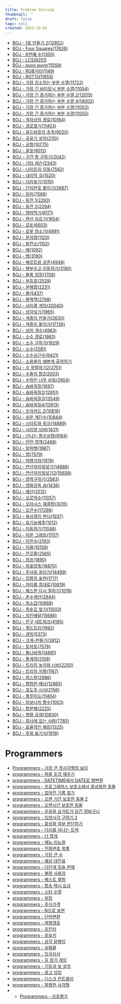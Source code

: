 ```yaml
---
title: Problem Solving
thumbnail: ''
draft: false
tags: null
created: 2023-10-02
---
```


* [BOJ - 1로 만들기 2(12852)](BOJ%20-%201로%20만들기%202(12852).md)
* [BOJ - Four Squares(17626)](BOJ%20-%20Four%20Squares(17626).md)
* [BOJ - K번째 수(1300)](BOJ%20-%20K번째%20수(1300).md)
* [BOJ - LCS(9251)](BOJ%20-%20LCS(9251).md)
* [BOJ - puyo puyo(11559)](BOJ%20-%20puyo%20puyo(11559).md)
* [BOJ - RGB거리(1149)](BOJ%20-%20RGB거리(1149).md)
* [BOJ - ROT13(11655)](BOJ%20-%20ROT13(11655).md)
* [BOJ - 가장 감소하는 부분 수열(11722)](BOJ%20-%20가장%20감소하는%20부분%20수열(11722).md)
* [BOJ - 가장 긴 바이토닉 부분 수열(11054)](BOJ%20-%20가장%20긴%20바이토닉%20부분%20수열(11054).md)
* [BOJ - 가장 긴 증가하는 부분 수열 2(12015)](BOJ%20-%20가장%20긴%20증가하는%20부분%20수열%202(12015).md)
* [BOJ - 가장 긴 증가하는 부분 수열 4(14002)](BOJ%20-%20가장%20긴%20증가하는%20부분%20수열%204(14002).md)
* [BOJ - 가장 긴 증가하는 부분 수열(11053)](BOJ%20-%20가장%20긴%20증가하는%20부분%20수열(11053).md)
* [BOJ - 가장 긴 증가하는 부분 수열(11055)](BOJ%20-%20가장%20긴%20증가하는%20부분%20수열(11055).md)
* [BOJ - 격자상의 경로(10164)](BOJ%20-%20격자상의%20경로(10164).md)
* [BOJ - 경로찾기(11403)](BOJ%20-%20경로찾기(11403).md)
* [BOJ - 골드바흐의 추측(9020)](BOJ%20-%20골드바흐의%20추측(9020).md)
* [BOJ - 공유기 설치(2110)](BOJ%20-%20공유기%20설치(2110).md)
* [BOJ - 공항(10775)](BOJ%20-%20공항(10775).md)
* [BOJ - 괄호(9012)](BOJ%20-%20괄호(9012).md)
* [BOJ - 구간 합 구하기(2042)](BOJ%20-%20구간%20합%20구하기(2042).md)
* [BOJ - 기타 레슨(2343)](BOJ%20-%20기타%20레슨(2343).md)
* [BOJ - 나이트의 이동(7562)](BOJ%20-%20나이트의%20이동(7562).md)
* [BOJ - 내리막 길(1520)](BOJ%20-%20내리막%20길(1520).md)
* [BOJ - 다리놓기(1010)](BOJ%20-%20다리놓기(1010).md)
* [BOJ - 단지번호 붙이기(2667)](BOJ%20-%20단지번호%20붙이기(2667).md)
* [BOJ - 덩치(7568)](BOJ%20-%20덩치(7568).md)
* [BOJ - 동전 1(2293)](BOJ%20-%20동전%201(2293).md)
* [BOJ - 동전 2(2294)](BOJ%20-%20동전%202(2294).md)
* [BOJ - 땅따먹기(6171)](BOJ%20-%20땅따먹기(6171).md)
* [BOJ - 랜선 자르기(1654)](BOJ%20-%20랜선%20자르기(1654).md)
* [BOJ - 로또(6603)](BOJ%20-%20로또(6603).md)
* [BOJ - 로봇 청소기(4991)](BOJ%20-%20로봇%20청소기(4991).md)
* [BOJ - 문자열(1120)](BOJ%20-%20문자열(1120).md)
* [BOJ - 발전소(1102)](BOJ%20-%20발전소(1102).md)
* [BOJ - 배(1092)](BOJ%20-%20배(1092).md)
* [BOJ - 뱀(3190)](BOJ%20-%20뱀(3190).md)
* [BOJ - 베르트랑 공준(4948)](BOJ%20-%20베르트랑%20공준(4948).md)
* [BOJ - 벽부수고 이동하기(3190)](BOJ%20-%20벽부수고%20이동하기(3190).md)
* [BOJ - 볼록 껍질(1708)](BOJ%20-%20볼록%20껍질(1708).md)
* [BOJ - 부등호(2529)](BOJ%20-%20부등호(2529).md)
* [BOJ - 분해합(2231)](BOJ%20-%20분해합(2231).md)
* [BOJ - 불(5437)](BOJ%20-%20불(5437).md)
* [BOJ - 블랙잭(2798)](BOJ%20-%20블랙잭(2798).md)
* [BOJ - 사이클 게임(20040)](BOJ%20-%20사이클%20게임(20040).md)
* [BOJ - 상자넣기(1965)](BOJ%20-%20상자넣기(1965).md)
* [BOJ - 색종이 만들기(2630)](BOJ%20-%20색종이%20만들기(2630).md)
* [BOJ - 색종이 붙이기(17136)](BOJ%20-%20색종이%20붙이기(17136).md)
* [BOJ - 섬의 개수(4963)](BOJ%20-%20섬의%20개수(4963).md)
* [BOJ - 소수 경로(1963)](BOJ%20-%20소수%20경로(1963).md)
* [BOJ - 소수 구하기(1929)](BOJ%20-%20소수%20구하기(1929).md)
* [BOJ - 소수(2581)](BOJ%20-%20소수(2581).md)
* [BOJ - 소수상근수(9421)](BOJ%20-%20소수상근수(9421).md)
* [BOJ - 소용돌이 예쁘게 출력하기](BOJ%20-%20소용돌이%20예쁘게%20출력하기.md)
* [BOJ - 수 정렬하기2(2751)](BOJ%20-%20%E1%84%89%E1%85%AE%20%E1%84%8C%E1%85%A5%E1%86%BC%E1%84%85%E1%85%A7%E1%86%AF%E1%84%92%E1%85%A1%E1%84%80%E1%85%B52%282751%29.md)
* [BOJ - 수들의 합2(2003)](BOJ%20-%20%E1%84%89%E1%85%AE%E1%84%83%E1%85%B3%E1%86%AF%E1%84%8B%E1%85%B4%20%E1%84%92%E1%85%A1%E1%86%B82%282003%29.md)
* [BOJ - 수학은 너무 쉬워(2904)](BOJ%20-%20%E1%84%89%E1%85%AE%E1%84%92%E1%85%A1%E1%86%A8%E1%84%8B%E1%85%B3%E1%86%AB%20%E1%84%82%E1%85%A5%E1%84%86%E1%85%AE%20%E1%84%89%E1%85%B1%E1%84%8B%E1%85%AF%282904%29.md)
* [BOJ - 숨바꼭질(1697)](BOJ%20-%20%E1%84%89%E1%85%AE%E1%86%B7%E1%84%87%E1%85%A1%E1%84%81%E1%85%A9%E1%86%A8%E1%84%8C%E1%85%B5%E1%86%AF%281697%29.md)
* [BOJ - 숨바꼭질2(12851)](BOJ%20-%20%E1%84%89%E1%85%AE%E1%86%B7%E1%84%87%E1%85%A1%E1%84%81%E1%85%A9%E1%86%A8%E1%84%8C%E1%85%B5%E1%86%AF2%2812851%29.md)
* [BOJ - 숨바꼭질3(13549)](BOJ%20-%20%E1%84%89%E1%85%AE%E1%86%B7%E1%84%87%E1%85%A1%E1%84%81%E1%85%A9%E1%86%A8%E1%84%8C%E1%85%B5%E1%86%AF3%2813549%29.md)
* [BOJ - 숨바꼭질4(13913)](BOJ%20-%20%E1%84%89%E1%85%AE%E1%86%B7%E1%84%87%E1%85%A1%E1%84%81%E1%85%A9%E1%86%A8%E1%84%8C%E1%85%B5%E1%86%AF4%2813913%29.md)
* [BOJ - 숫자카드 2(10816)](BOJ%20-%20%E1%84%89%E1%85%AE%E1%86%BA%E1%84%8C%E1%85%A1%E1%84%8F%E1%85%A1%E1%84%83%E1%85%B3%202%2810816%29.md)
* [BOJ - 쉬운 계단수(10844)](BOJ%20-%20%E1%84%89%E1%85%B1%E1%84%8B%E1%85%AE%E1%86%AB%20%E1%84%80%E1%85%A8%E1%84%83%E1%85%A1%E1%86%AB%E1%84%89%E1%85%AE%2810844%29.md)
* [BOJ - 스타트와 링크(14889)](BOJ%20-%20%E1%84%89%E1%85%B3%E1%84%90%E1%85%A1%E1%84%90%E1%85%B3%E1%84%8B%E1%85%AA%20%E1%84%85%E1%85%B5%E1%86%BC%E1%84%8F%E1%85%B3%2814889%29.md)
* [BOJ - 시리얼 넘버(1431)](BOJ%20-%20%E1%84%89%E1%85%B5%E1%84%85%E1%85%B5%E1%84%8B%E1%85%A5%E1%86%AF%20%E1%84%82%E1%85%A5%E1%86%B7%E1%84%87%E1%85%A5%281431%29.md)
* [BOJ - 신나는 함수실행(9184)](BOJ%20-%20%E1%84%89%E1%85%B5%E1%86%AB%E1%84%82%E1%85%A1%E1%84%82%E1%85%B3%E1%86%AB%20%E1%84%92%E1%85%A1%E1%86%B7%E1%84%89%E1%85%AE%E1%84%89%E1%85%B5%E1%86%AF%E1%84%92%E1%85%A2%E1%86%BC%289184%29.md)
* [BOJ - 안전 영역(2468)](BOJ%20-%20%E1%84%8B%E1%85%A1%E1%86%AB%E1%84%8C%E1%85%A5%E1%86%AB%20%E1%84%8B%E1%85%A7%E1%86%BC%E1%84%8B%E1%85%A7%E1%86%A8%282468%29.md)
* [BOJ - 알파벳(1987)](BOJ%20-%20%E1%84%8B%E1%85%A1%E1%86%AF%E1%84%91%E1%85%A1%E1%84%87%E1%85%A6%E1%86%BA%281987%29.md)
* [BOJ - 앱(7579)](BOJ%20-%20%E1%84%8B%E1%85%A2%E1%86%B8%287579%29.md)
* [BOJ - 여행가자(1976)](BOJ%20-%20%E1%84%8B%E1%85%A7%E1%84%92%E1%85%A2%E1%86%BC%E1%84%80%E1%85%A1%E1%84%8C%E1%85%A1%281976%29.md)
* [BOJ - 연산자끼워넣기(14888)](BOJ%20-%20%E1%84%8B%E1%85%A7%E1%86%AB%E1%84%89%E1%85%A1%E1%86%AB%E1%84%8C%E1%85%A1%E1%84%81%E1%85%B5%E1%84%8B%E1%85%AF%E1%84%82%E1%85%A5%E1%87%82%E1%84%80%E1%85%B5%2814888%29.md)
* [BOJ - 연산자끼워넣기2(15658)](BOJ%20-%20%E1%84%8B%E1%85%A7%E1%86%AB%E1%84%89%E1%85%A1%E1%86%AB%E1%84%8C%E1%85%A1%E1%84%81%E1%85%B5%E1%84%8B%E1%85%AF%E1%84%82%E1%85%A5%E1%87%82%E1%84%80%E1%85%B52%2815658%29.md)
* [BOJ - 영역구하기(2583)](BOJ%20-%20%E1%84%8B%E1%85%A7%E1%86%BC%E1%84%8B%E1%85%A7%E1%86%A8%E1%84%80%E1%85%AE%E1%84%92%E1%85%A1%E1%84%80%E1%85%B5%282583%29.md)
* [BOJ - 영화감독 숌(1436)](BOJ%20-%20%E1%84%8B%E1%85%A7%E1%86%BC%E1%84%92%E1%85%AA%E1%84%80%E1%85%A1%E1%86%B7%E1%84%83%E1%85%A9%E1%86%A8%20%E1%84%89%E1%85%AD%E1%86%B7%281436%29.md)
* [BOJ - 예산(2512)](BOJ%20-%20%E1%84%8B%E1%85%A8%E1%84%89%E1%85%A1%E1%86%AB%282512%29.md)
* [BOJ - 오르막수(11057)](BOJ%20-%20%E1%84%8B%E1%85%A9%E1%84%85%E1%85%B3%E1%84%86%E1%85%A1%E1%86%A8%E1%84%89%E1%85%AE%2811057%29.md)
* [BOJ - 오아시스 재결합(3015)](BOJ%20-%20%E1%84%8B%E1%85%A9%E1%84%8B%E1%85%A1%E1%84%89%E1%85%B5%E1%84%89%E1%85%B3%20%E1%84%8C%E1%85%A2%E1%84%80%E1%85%A7%E1%86%AF%E1%84%92%E1%85%A1%E1%86%B8%283015%29.md)
* [BOJ - 오큰수(17298)](BOJ%20-%20%E1%84%8B%E1%85%A9%E1%84%8F%E1%85%B3%E1%86%AB%E1%84%89%E1%85%AE%2817298%29.md)
* [BOJ - 욕심쟁이 판다(1937)](BOJ%20-%20%E1%84%8B%E1%85%AD%E1%86%A8%E1%84%89%E1%85%B5%E1%86%B7%E1%84%8C%E1%85%A2%E1%86%BC%E1%84%8B%E1%85%B5%20%E1%84%91%E1%85%A1%E1%86%AB%E1%84%83%E1%85%A1%281937%29.md)
* [BOJ - 유기농배추(1012)](BOJ%20-%20%E1%84%8B%E1%85%B2%E1%84%80%E1%85%B5%E1%84%82%E1%85%A9%E1%86%BC%E1%84%87%E1%85%A2%E1%84%8E%E1%85%AE%281012%29.md)
* [BOJ - 이동하기(11048)](BOJ%20-%20%E1%84%8B%E1%85%B5%E1%84%83%E1%85%A9%E1%86%BC%E1%84%92%E1%85%A1%E1%84%80%E1%85%B5%2811048%29.md)
* [BOJ - 이분 그래프(1707)](BOJ%20-%20%E1%84%8B%E1%85%B5%E1%84%87%E1%85%AE%E1%86%AB%20%E1%84%80%E1%85%B3%E1%84%85%E1%85%A2%E1%84%91%E1%85%B3%281707%29.md)
* [BOJ - 이친수(2193)](BOJ%20-%20%E1%84%8B%E1%85%B5%E1%84%8E%E1%85%B5%E1%86%AB%E1%84%89%E1%85%AE%282193%29.md)
* [BOJ - 저울(10159)](BOJ%20-%20%E1%84%8C%E1%85%A5%E1%84%8B%E1%85%AE%E1%86%AF%2810159%29.md)
* [BOJ - 전깃줄(2565)](BOJ%20-%20%E1%84%8C%E1%85%A5%E1%86%AB%E1%84%80%E1%85%B5%E1%86%BA%E1%84%8C%E1%85%AE%E1%86%AF%282565%29.md)
* [BOJ - 점프(1890)](BOJ%20-%20%E1%84%8C%E1%85%A5%E1%86%B7%E1%84%91%E1%85%B3%281890%29.md)
* [BOJ - 좌표압축(18870)](BOJ%20-%20%E1%84%8C%E1%85%AA%E1%84%91%E1%85%AD%E1%84%8B%E1%85%A1%E1%86%B8%E1%84%8E%E1%85%AE%E1%86%A8%2818870%29.md)
* [BOJ - 주사위 굴리기(14499)](BOJ%20-%20%E1%84%8C%E1%85%AE%E1%84%89%E1%85%A1%E1%84%8B%E1%85%B1%20%E1%84%80%E1%85%AE%E1%86%AF%E1%84%85%E1%85%B5%E1%84%80%E1%85%B5%2814499%29.md)
* [BOJ - 집합의 표현(1717)](BOJ%20-%20%E1%84%8C%E1%85%B5%E1%86%B8%E1%84%92%E1%85%A1%E1%86%B8%E1%84%8B%E1%85%B4%20%E1%84%91%E1%85%AD%E1%84%92%E1%85%A7%E1%86%AB%281717%29.md)
* [BOJ - 차이를 최대로(10819)](BOJ%20-%20%E1%84%8E%E1%85%A1%E1%84%8B%E1%85%B5%E1%84%85%E1%85%B3%E1%86%AF%20%E1%84%8E%E1%85%AC%E1%84%83%E1%85%A2%E1%84%85%E1%85%A9%2810819%29.md)
* [BOJ - 체스판 다시 칠하기(1018)](BOJ%20-%20%E1%84%8E%E1%85%A6%E1%84%89%E1%85%B3%E1%84%91%E1%85%A1%E1%86%AB%20%E1%84%83%E1%85%A1%E1%84%89%E1%85%B5%20%E1%84%8E%E1%85%B5%E1%86%AF%E1%84%92%E1%85%A1%E1%84%80%E1%85%B5%281018%29.md)
* [BOJ - 촌수계산(2644)](BOJ%20-%20%E1%84%8E%E1%85%A9%E1%86%AB%E1%84%89%E1%85%AE%E1%84%80%E1%85%A8%E1%84%89%E1%85%A1%E1%86%AB%282644%29.md)
* [BOJ - 최소값(10868)](BOJ%20-%20%E1%84%8E%E1%85%AC%E1%84%89%E1%85%A9%E1%84%80%E1%85%A1%E1%86%B9%2810868%29.md)
* [BOJ - 최솟값 찾기(11003)](BOJ%20-%20%E1%84%8E%E1%85%AC%E1%84%89%E1%85%A9%E1%86%BA%E1%84%80%E1%85%A1%E1%86%B9%20%E1%84%8E%E1%85%A1%E1%86%BD%E1%84%80%E1%85%B5%2811003%29.md)
* [BOJ - 치킨배달(15686)](BOJ%20-%20%E1%84%8E%E1%85%B5%E1%84%8F%E1%85%B5%E1%86%AB%E1%84%87%E1%85%A2%E1%84%83%E1%85%A1%E1%86%AF%2815686%29.md)
* [BOJ - 친구 네트워크(4195)](BOJ%20-%20%E1%84%8E%E1%85%B5%E1%86%AB%E1%84%80%E1%85%AE%20%E1%84%82%E1%85%A6%E1%84%90%E1%85%B3%E1%84%8B%E1%85%AF%E1%84%8F%E1%85%B3%284195%29.md)
* [BOJ - 쿼드트리(1992)](BOJ%20-%20%E1%84%8F%E1%85%AF%E1%84%83%E1%85%B3%E1%84%90%E1%85%B3%E1%84%85%E1%85%B5%281992%29.md)
* [BOJ - 큐빙(5373)](BOJ%20-%20%E1%84%8F%E1%85%B2%E1%84%87%E1%85%B5%E1%86%BC%285373%29.md)
* [BOJ - 크게-만들기(2812)](BOJ%20-%20%E1%84%8F%E1%85%B3%E1%84%80%E1%85%A6-%E1%84%86%E1%85%A1%E1%86%AB%E1%84%83%E1%85%B3%E1%86%AF%E1%84%80%E1%85%B5%282812%29.md)
* [BOJ - 토마토(7576)](BOJ%20-%20%E1%84%90%E1%85%A9%E1%84%86%E1%85%A1%E1%84%90%E1%85%A9%287576%29.md)
* [BOJ - 톱니바퀴(14891)](BOJ%20-%20%E1%84%90%E1%85%A9%E1%86%B8%E1%84%82%E1%85%B5%E1%84%87%E1%85%A1%E1%84%8F%E1%85%B1%2814891%29.md)
* [BOJ - 통계학(2108)](BOJ%20-%20%E1%84%90%E1%85%A9%E1%86%BC%E1%84%80%E1%85%A8%E1%84%92%E1%85%A1%E1%86%A8%282108%29.md)
* [BOJ - 트리의 높이와 너비(2250)](BOJ%20-%20%E1%84%90%E1%85%B3%E1%84%85%E1%85%B5%E1%84%8B%E1%85%B4%20%E1%84%82%E1%85%A9%E1%87%81%E1%84%8B%E1%85%B5%E1%84%8B%E1%85%AA%20%E1%84%82%E1%85%A5%E1%84%87%E1%85%B5%282250%29.md)
* [BOJ - 트리의 지름(1167)](BOJ%20-%20%E1%84%90%E1%85%B3%E1%84%85%E1%85%B5%E1%84%8B%E1%85%B4%20%E1%84%8C%E1%85%B5%E1%84%85%E1%85%B3%E1%86%B7%281167%29.md)
* [BOJ - 파스칼(2986)](BOJ%20-%20%E1%84%91%E1%85%A1%E1%84%89%E1%85%B3%E1%84%8F%E1%85%A1%E1%86%AF%282986%29.md)
* [BOJ - 평범한 배낭(12865)](BOJ%20-%20%E1%84%91%E1%85%A7%E1%86%BC%E1%84%87%E1%85%A5%E1%86%B7%E1%84%92%E1%85%A1%E1%86%AB%20%E1%84%87%E1%85%A2%E1%84%82%E1%85%A1%E1%86%BC%2812865%29.md)
* [BOJ - 포도주 시식(2156)](BOJ%20-%20%E1%84%91%E1%85%A9%E1%84%83%E1%85%A9%E1%84%8C%E1%85%AE%20%E1%84%89%E1%85%B5%E1%84%89%E1%85%B5%E1%86%A8%282156%29.md)
* [BOJ - 플루이드(11404)](BOJ%20-%20%E1%84%91%E1%85%B3%E1%86%AF%E1%84%85%E1%85%AE%E1%84%8B%E1%85%B5%E1%84%83%E1%85%B3%2811404%29.md)
* [BOJ - 피보나치 함수(1003)](BOJ%20-%20%E1%84%91%E1%85%B5%E1%84%87%E1%85%A9%E1%84%82%E1%85%A1%E1%84%8E%E1%85%B5%20%E1%84%92%E1%85%A1%E1%86%B7%E1%84%89%E1%85%AE%281003%29.md)
* [BOJ - 합분해(2225)](BOJ%20-%20%E1%84%92%E1%85%A1%E1%86%B8%E1%84%87%E1%85%AE%E1%86%AB%E1%84%92%E1%85%A2%282225%29.md)
* [BOJ - 행렬 곱셈(10830)](BOJ%20-%20%E1%84%92%E1%85%A2%E1%86%BC%E1%84%85%E1%85%A7%E1%86%AF%20%E1%84%80%E1%85%A9%E1%86%B8%E1%84%89%E1%85%A6%E1%86%B7%2810830%29.md)
* [BOJ - 회사에 있는 사람(7785)](BOJ%20-%20%E1%84%92%E1%85%AC%E1%84%89%E1%85%A1%E1%84%8B%E1%85%A6%20%E1%84%8B%E1%85%B5%E1%86%BB%E1%84%82%E1%85%B3%E1%86%AB%20%E1%84%89%E1%85%A1%E1%84%85%E1%85%A1%E1%86%B7%287785%29.md)
* [BOJ - 효율적인 해킹(1325)](BOJ%20-%20%E1%84%92%E1%85%AD%E1%84%8B%E1%85%B2%E1%86%AF%E1%84%8C%E1%85%A5%E1%86%A8%E1%84%8B%E1%85%B5%E1%86%AB%20%E1%84%92%E1%85%A2%E1%84%8F%E1%85%B5%E1%86%BC%281325%29.md)
* [BOJ - 후위 표기식(1918)](BOJ%20-%20%E1%84%92%E1%85%AE%E1%84%8B%E1%85%B1%20%E1%84%91%E1%85%AD%E1%84%80%E1%85%B5%E1%84%89%E1%85%B5%E1%86%A8%281918%29.md)

# Programmers

* [Programmers - 가장 큰 정사각형의 넓이](Programmers%20-%20%E1%84%80%E1%85%A1%E1%84%8C%E1%85%A1%E1%86%BC%20%E1%84%8F%E1%85%B3%E1%86%AB%20%E1%84%8C%E1%85%A5%E1%86%BC%E1%84%89%E1%85%A1%E1%84%80%E1%85%A1%E1%86%A8%E1%84%92%E1%85%A7%E1%86%BC%E1%84%8B%E1%85%B4%20%E1%84%82%E1%85%A5%E1%86%B2%E1%84%8B%E1%85%B5.md)
* [programmers - 퍼즐 조각 채우기](programmers%20-%20%E1%84%91%E1%85%A5%E1%84%8C%E1%85%B3%E1%86%AF%20%E1%84%8C%E1%85%A9%E1%84%80%E1%85%A1%E1%86%A8%20%E1%84%8E%E1%85%A2%E1%84%8B%E1%85%AE%E1%84%80%E1%85%B5.md)
* [programmers - DATETIME에서 DATE로 형변환](programmers%20-%20DATETIME%E1%84%8B%E1%85%A6%E1%84%89%E1%85%A5%20DATE%E1%84%85%E1%85%A9%20%E1%84%92%E1%85%A7%E1%86%BC%E1%84%87%E1%85%A7%E1%86%AB%E1%84%92%E1%85%AA%E1%86%AB.md)
* [programmers - 프로그래머스 보호소에서 중성화한 동물](programmers%20-%20%E1%84%91%E1%85%B3%E1%84%85%E1%85%A9%E1%84%80%E1%85%B3%E1%84%85%E1%85%A2%E1%84%86%E1%85%A5%E1%84%89%E1%85%B3%20%E1%84%87%E1%85%A9%E1%84%92%E1%85%A9%E1%84%89%E1%85%A9%E1%84%8B%E1%85%A6%E1%84%89%E1%85%A5%20%E1%84%8C%E1%85%AE%E1%86%BC%E1%84%89%E1%85%A5%E1%86%BC%E1%84%92%E1%85%AA%E1%84%92%E1%85%A1%E1%86%AB%20%E1%84%83%E1%85%A9%E1%86%BC%E1%84%86%E1%85%AE%E1%86%AF.md)
* [programmers - 없어진 기록 찾기](programmers%20-%20%E1%84%8B%E1%85%A5%E1%86%B9%E1%84%8B%E1%85%A5%E1%84%8C%E1%85%B5%E1%86%AB%20%E1%84%80%E1%85%B5%E1%84%85%E1%85%A9%E1%86%A8%20%E1%84%8E%E1%85%A1%E1%86%BD%E1%84%80%E1%85%B5.md)
* [programmers - 오랜 기간 보호한 동물 2](programmers%20-%20%E1%84%8B%E1%85%A9%E1%84%85%E1%85%A2%E1%86%AB%20%E1%84%80%E1%85%B5%E1%84%80%E1%85%A1%E1%86%AB%20%E1%84%87%E1%85%A9%E1%84%92%E1%85%A9%E1%84%92%E1%85%A1%E1%86%AB%20%E1%84%83%E1%85%A9%E1%86%BC%E1%84%86%E1%85%AE%E1%86%AF%202.md)
* [programmers - 오랜시간 보호한 동물](programmers%20-%20%E1%84%8B%E1%85%A9%E1%84%85%E1%85%A2%E1%86%AB%E1%84%89%E1%85%B5%E1%84%80%E1%85%A1%E1%86%AB%20%E1%84%87%E1%85%A9%E1%84%92%E1%85%A9%E1%84%92%E1%85%A1%E1%86%AB%20%E1%84%83%E1%85%A9%E1%86%BC%E1%84%86%E1%85%AE%E1%86%AF.md)
* [programmers - 우유와 요거트가 담긴 장바구니](programmers%20-%20%E1%84%8B%E1%85%AE%E1%84%8B%E1%85%B2%E1%84%8B%E1%85%AA%20%E1%84%8B%E1%85%AD%E1%84%80%E1%85%A5%E1%84%90%E1%85%B3%E1%84%80%E1%85%A1%20%E1%84%83%E1%85%A1%E1%86%B7%E1%84%80%E1%85%B5%E1%86%AB%20%E1%84%8C%E1%85%A1%E1%86%BC%E1%84%87%E1%85%A1%E1%84%80%E1%85%AE%E1%84%82%E1%85%B5.md)
* [programmers - 입양시각 구하기 2](programmers%20-%20%E1%84%8B%E1%85%B5%E1%86%B8%E1%84%8B%E1%85%A3%E1%86%BC%E1%84%89%E1%85%B5%E1%84%80%E1%85%A1%E1%86%A8%20%E1%84%80%E1%85%AE%E1%84%92%E1%85%A1%E1%84%80%E1%85%B5%202.md)
* [programmers - 중성화 여부 판단하기](programmers%20-%20%E1%84%8C%E1%85%AE%E1%86%BC%E1%84%89%E1%85%A5%E1%86%BC%E1%84%92%E1%85%AA%20%E1%84%8B%E1%85%A7%E1%84%87%E1%85%AE%20%E1%84%91%E1%85%A1%E1%86%AB%E1%84%83%E1%85%A1%E1%86%AB%E1%84%92%E1%85%A1%E1%84%80%E1%85%B5.md)
* [programmers - 다리를 지나는 트럭](programmers%20-%20%E1%84%83%E1%85%A1%E1%84%85%E1%85%B5%E1%84%85%E1%85%B3%E1%86%AF%20%E1%84%8C%E1%85%B5%E1%84%82%E1%85%A1%E1%84%82%E1%85%B3%E1%86%AB%20%E1%84%90%E1%85%B3%E1%84%85%E1%85%A5%E1%86%A8.md)
* [programmers - 더 맵게](programmers%20-%20%E1%84%83%E1%85%A5%20%E1%84%86%E1%85%A2%E1%86%B8%E1%84%80%E1%85%A6.md)
* [programmers - 메뉴 리뉴얼](programmers%20-%20%E1%84%86%E1%85%A6%E1%84%82%E1%85%B2%20%E1%84%85%E1%85%B5%E1%84%82%E1%85%B2%E1%84%8B%E1%85%A5%E1%86%AF.md)
* [programmers - 전화번호 목록](programmers%20-%20%E1%84%8C%E1%85%A5%E1%86%AB%E1%84%92%E1%85%AA%E1%84%87%E1%85%A5%E1%86%AB%E1%84%92%E1%85%A9%20%E1%84%86%E1%85%A9%E1%86%A8%E1%84%85%E1%85%A9%E1%86%A8.md)
* [programmers - 가장 큰 수](programmers%20-%20%E1%84%80%E1%85%A1%E1%84%8C%E1%85%A1%E1%86%BC%20%E1%84%8F%E1%85%B3%E1%86%AB%20%E1%84%89%E1%85%AE.md)
* [programmers - 예상 대진표](programmers%20-%20%E1%84%8B%E1%85%A8%E1%84%89%E1%85%A1%E1%86%BC%20%E1%84%83%E1%85%A2%E1%84%8C%E1%85%B5%E1%86%AB%E1%84%91%E1%85%AD.md)
* [programmers - 다단계 칫솔 판매](programmers%20-%20%E1%84%83%E1%85%A1%E1%84%83%E1%85%A1%E1%86%AB%E1%84%80%E1%85%A8%20%E1%84%8E%E1%85%B5%E1%86%BA%E1%84%89%E1%85%A9%E1%86%AF%20%E1%84%91%E1%85%A1%E1%86%AB%E1%84%86%E1%85%A2.md)
* [programmers - 불량 사용자](programmers%20-%20%E1%84%87%E1%85%AE%E1%86%AF%E1%84%85%E1%85%A3%E1%86%BC%20%E1%84%89%E1%85%A1%E1%84%8B%E1%85%AD%E1%86%BC%E1%84%8C%E1%85%A1.md)
* [programmers - 베스트 앨범](programmers%20-%20%E1%84%87%E1%85%A6%E1%84%89%E1%85%B3%E1%84%90%E1%85%B3%20%E1%84%8B%E1%85%A2%E1%86%AF%E1%84%87%E1%85%A5%E1%86%B7.md)
* [programmers - 합승 택시 요금](programmers%20-%20%E1%84%92%E1%85%A1%E1%86%B8%E1%84%89%E1%85%B3%E1%86%BC%20%E1%84%90%E1%85%A2%E1%86%A8%E1%84%89%E1%85%B5%20%E1%84%8B%E1%85%AD%E1%84%80%E1%85%B3%E1%86%B7.md)
* [programmers - 스타 수열](programmers%20-%20%E1%84%89%E1%85%B3%E1%84%90%E1%85%A1%20%E1%84%89%E1%85%AE%E1%84%8B%E1%85%A7%E1%86%AF.md)
* [programmers - 위장](programmers%20-%20%E1%84%8B%E1%85%B1%E1%84%8C%E1%85%A1%E1%86%BC.md)
* [programmers - 주식가격](programmers%20-%20%E1%84%8C%E1%85%AE%E1%84%89%E1%85%B5%E1%86%A8%E1%84%80%E1%85%A1%E1%84%80%E1%85%A7%E1%86%A8.md)
* [programmers - N으로 표현](programmers%20-%20N%E1%84%8B%E1%85%B3%E1%84%85%E1%85%A9%20%E1%84%91%E1%85%AD%E1%84%92%E1%85%A7%E1%86%AB.md)
* [programmers - 단어변환](programmers%20-%20%E1%84%83%E1%85%A1%E1%86%AB%E1%84%8B%E1%85%A5%E1%84%87%E1%85%A7%E1%86%AB%E1%84%92%E1%85%AA%E1%86%AB.md)
* [programmers - 여행경로](programmers%20-%20%E1%84%8B%E1%85%A7%E1%84%92%E1%85%A2%E1%86%BC%E1%84%80%E1%85%A7%E1%86%BC%E1%84%85%E1%85%A9.md)
* [programmers - 프린터](programmers%20-%20%E1%84%91%E1%85%B3%E1%84%85%E1%85%B5%E1%86%AB%E1%84%90%E1%85%A5.md)
* [programmers - 후보키](programmers%20-%20%E1%84%92%E1%85%AE%E1%84%87%E1%85%A9%E1%84%8F%E1%85%B5.md)
* [programmers - 삼각 달팽이](programmers%20-%20%E1%84%89%E1%85%A1%E1%86%B7%E1%84%80%E1%85%A1%E1%86%A8%20%E1%84%83%E1%85%A1%E1%86%AF%E1%84%91%E1%85%A2%E1%86%BC%E1%84%8B%E1%85%B5.md)
* [programmers - 실패율](programmers%20-%20%E1%84%89%E1%85%B5%E1%86%AF%E1%84%91%E1%85%A2%E1%84%8B%E1%85%B2%E1%86%AF.md)
* [programmers - 입국심사](programmers%20-%20%E1%84%8B%E1%85%B5%E1%86%B8%E1%84%80%E1%85%AE%E1%86%A8%E1%84%89%E1%85%B5%E1%86%B7%E1%84%89%E1%85%A1.md)
* [programmers - 길 찾기 게임](programmers%20-%20%E1%84%80%E1%85%B5%E1%86%AF%20%E1%84%8E%E1%85%A1%E1%86%BD%E1%84%80%E1%85%B5%20%E1%84%80%E1%85%A6%E1%84%8B%E1%85%B5%E1%86%B7.md)
* [programmers - 기둥과 보 설치](programmers%20-%20%E1%84%80%E1%85%B5%E1%84%83%E1%85%AE%E1%86%BC%E1%84%80%E1%85%AA%20%E1%84%87%E1%85%A9%20%E1%84%89%E1%85%A5%E1%86%AF%E1%84%8E%E1%85%B5.md)
* [programmers - 광고 삽입](programmers%20-%20%E1%84%80%E1%85%AA%E1%86%BC%E1%84%80%E1%85%A9%20%E1%84%89%E1%85%A1%E1%86%B8%E1%84%8B%E1%85%B5%E1%86%B8.md)
* [programmers - 디스크 컨트롤러](programmers%20-%20%E1%84%83%E1%85%B5%E1%84%89%E1%85%B3%E1%84%8F%E1%85%B3%20%E1%84%8F%E1%85%A5%E1%86%AB%E1%84%90%E1%85%B3%E1%84%85%E1%85%A9%E1%86%AF%E1%84%85%E1%85%A5.md)
* [programmers - 멀쩡한 사각형](programmers%20-%20%E1%84%86%E1%85%A5%E1%86%AF%E1%84%8D%E1%85%A5%E1%86%BC%E1%84%92%E1%85%A1%E1%86%AB%20%E1%84%89%E1%85%A1%E1%84%80%E1%85%A1%E1%86%A8%E1%84%92%E1%85%A7%E1%86%BC.md)
* 
  * [Programmers - 상호평가](Programmers%20-%20%E1%84%89%E1%85%A1%E1%86%BC%E1%84%92%E1%85%A9%E1%84%91%E1%85%A7%E1%86%BC%E1%84%80%E1%85%A1.md)

